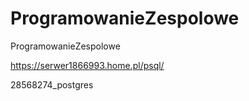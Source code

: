 # ProgramowanieZespolowe
ProgramowanieZespolowe



https://serwer1866993.home.pl/psql/

28568274_postgres
